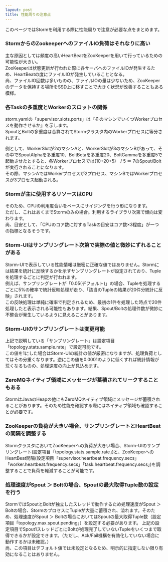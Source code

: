 ```yaml
---
layout: post
title: 性能周りの注意点
---
```


このページではStormを利用する際に性能周りで注意が必要な点をまとめます。

### StormからのZookeeperへのファイルIO負荷はそれなりに高い
主な原因としては頻度の高いHeartBeatをZooKeeperを用いて行っているための可能性が大きい。  
ZooKeeperは状態更新が行われた際に各サーバへのファイルIOが発生するため、HeartBeatの度にファイルIOが発生していることとなる。  
尚、ファイルIO回数は多いものの、ファイルIOの量は少ないため、ZooKeeperのデータを保持する場所をSSD上に移すことで大きく状況が改善することもある模様。  

### 各Taskの多重度とWorkerのスロットの関係
storm.yamlの「supervisor.slots.ports」は『そのマシンでいくつWorkerプロセスを動作させるか』を示します。  
SpoutとBoltの多重度は合算されてStormクラスタ内のWorkerプロセスに等分されます。  
  
例として、WorkerSlotが2のマシンAと、WorkerSlotが3のマシンBがあって、その中でSpoutAlphaを多重度10、BoltBetaを多重度20、BoltGammaを多重度5で起動させたとすると、各Workerプロセスでは(10+20+5)　/ 5 ＝ 7のSpout/Boltが実行されることになります。  
その際、マシンAではWorkerプロセスが2プロセス、マシンBではWorkerプロセスが3プロセス起動される。

### Stormが主に使用するリソースはCPU
そのため、CPUの利用度合いをベースにサイジングを行う形になります。  
ただし、これはあくまでStormのみの場合。利用するライブラリ次第で傾向は変わります。  
尚、目安として、「CPUのコア数に対するTaskの目安はコア数×3程度」が一つの指標となるそうです。  

### Storm-UIはサンプリングレート次第で実際の値と微妙にずれることがある
Storm-UIで表示している性能情報は厳密に正確な値ではありません。Stormには結果を統計に反映するかを示すサンプリングレートが設定されており、Tupleを処理するごとに判定が行われます。  
例えば、サンプリングレートが「0.05(デフォルト)」の場合、Tupleを処理するごとに5%の確率で統計反映処理が走り、「該当のTupleの結果が20件分統計に反映」されます。  
この反映処理は単純に確率で判定されるため、最初の1件を処理した時点で20件処理したと表示される可能性もあります。結果、Spout/Boltの処理件数が微妙に不整合が発生しているように見えることがあります。

### Storm-UIのサンプリングレートは変更可能
上記で説明している「サンプリングレート」は設定項目「topology.stats.sample.rate」で設定可能です。  
この値を1にした場合はStorm-UIの統計の値が厳密になりますが、処理負荷としてはその分重くなります。逆にこの値を0.0001のように低くすれば統計情報が荒くなるものの、処理速度の向上が見込めます。

### ZeroMQネイティブ領域にメッセージが蓄積されてリークすることもある
StormはJavaのHeapの他にもZeroMQネイティブ領域にメッセージが蓄積されることがあります。そのため性能を確認する際にはネイティブ領域も確認することが必要です。

### ZooKeeperの負荷が大きい場合、サンプリングレートとHeartBeatの間隔を調整する
StormクラスタにおいてZooKeeperへの負荷が大きい場合、Storm-UIのサンプリングレート(設定項目「topology.stats.sample.rate」)と、ZooKeeperへのHeartBeat間隔(設定項目「supervisor.heartbeat.frequency.secs」「worker.heartbeat.frequency.secs」「task.heartbeat.frequency.secs」)を調整することで負荷を軽減することが可能です。

### 処理速度がSpout ＞ Boltの場合、Spoutの最大取得Tuple数の設定を行う
StormではSpoutとBoltが独立したスレッドで動作するため処理速度がSpout ＞ Boltの場合、StormのプロセスにTupleが大量に蓄積され、溢れます。そのため、処理速度がSpout ＞ Boltの場合においてはSpoutの最大取得Tuple数（設定項目「topology.max.spout.pending」）を設定する必要があります。
上記の設定項目でSpout1スレッドごとにBoltが処理完了していないTupleをいくつまで取得できるかが設定できます。（ただし、Ack/Fail機構を有効化していない場合に動作するかは未確認。）  
尚、この項目はデフォルト値では未設定となるため、明示的に指定しない限り有効になることはありません。

